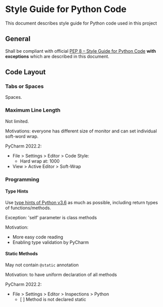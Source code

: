 # Style Guide for Python Code

This document describes style guide for Python code used in this project

## General

Shall be compliant with official [PEP 8 – Style Guide for Python Code](https://peps.python.org/pep-0008/) **with exceptions** which are described in this document.

## Code Layout

### Tabs or Spaces

Spaces.

### Maximum Line Length

Not limited.

Motivations: everyone has different size of monitor and can set individual soft-word wrap.

PyCharm 2022.2:
* File > Settings > Editor > Code Style:
  * Hard wrap at: 1000 
* View > Active Editor > Soft-Wrap

### Programming

#### Type Hints

Use [type hints of Python v3.6](https://docs.python.org/3.6/library/typing.html) as much as possible, including return types of functions/methods.

Exception: 'self' parameter is class methods

Motivation:
* More easy code reading
* Enabling type validation by PyCharm

#### Static Methods

May not contain `@static` annotation

Motivation: to have uniform declaration of all methods

PyCharm 2022.2:
* File > Settings > Editor > Inspections > Python
   * \[ \] Method is not declared static

